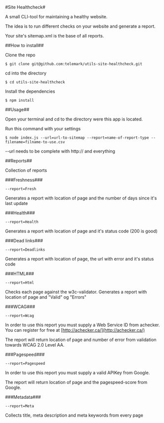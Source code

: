 #Site Healthcheck#

A small CLI-tool for maintaining a healthy website.

The idea is to run different checks on your website and generate a report.

Your site's sitemap.xml is the base of all reports.

##How to install##

Clone the repo

```
$ git clone git@github.com:telemark/utils-site-healthcheck.git
```

cd into the directory

```
$ cd utils-site-healthcheck
```

Install the dependencies

```
$ npm install
```

##Usage##

Open your terminal and cd to the directory were this app is located.

Run this command with your settings

```
$ node index.js --url=url-to-sitemap --report=name-of-report-type --filename=filname-to-use.csv
```

--url needs to be complete with http:// and everything

##Reports##

Collection of reports

###Freshness###
```
--report=Fresh
```

Generates a report with location of page and the number of days since it's last update

###Health###
```
--report=Health
```

Generates a report with location of page and it's status code (200 is good)

###Dead links###
```
--report=Deadlinks
```

Generates a report with location of page, the url with error and it's status code

###HTML###
```
--report=Html
```

Checks each page against the w3c-validator. Generates a report with location of page and "Valid" og "Errors"

###WCAG###
```
--report=Wcag
```

In order to use this report you must supply a Web Service ID from achecker. You can register for free at [http://achecker.ca/](http://achecker.ca/)

The report will return location of page and number of error from validation towards WCAG 2.0 Level AA.

###Pagespeed###
```
--report=Pagespeed
```

In order to use this report you must supply a valid APIKey from Google.

The report will return location of page and the pagespeed-score from Google.

###Metadata###
```
--report=Meta
```

Collects title, meta description and meta keywords from every page